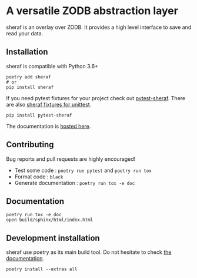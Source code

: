 # A versatile ZODB abstraction layer

sheraf is an overlay over ZODB. It provides a high level interface to save and read your data.

## Installation

sheraf is compatible with Python 3.6+

    poetry add sheraf
    # or
    pip install sheraf

If you need pytest fixtures for your project check out [pytest-sheraf](https://gitlab.com/yaal/pytest-sheraf). There are also [sheraf fixtures for unittest](https://gitlab.com/yaal/unittest-sheraf).

    pip install pytest-sheraf

The documentation is [hosted here](https://sheraf.readthedocs.io/en/latest/).

## Contributing

Bug reports and pull requests are highly encouraged!

 - Test some code : `poetry run pytest` and `poetry run tox`
 - Format code : `black`
 - Generate documentation : `poetry run tox -e doc`

## Documentation

    poetry run tox -e doc
    open build/sphinx/html/index.html

## Development installation

sheraf use poetry as its main build tool. Do not hesitate to check [the documentation](https://python-poetry.org/docs/).

    poetry install --extras all
